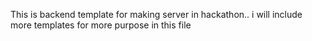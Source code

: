 This is backend template for making server in hackathon..
i will include more templates for more purpose in this file
